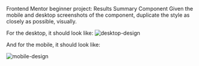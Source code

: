 Frontend Mentor beginner project: Results Summary Component
Given the mobile and desktop screenshots of the component, duplicate the style as closely as possible, visually.

For the desktop, it should look like:
![desktop-design](https://user-images.githubusercontent.com/35541470/224706748-4cdaeeb8-e2bc-4e8d-a5ae-29440c53f18a.jpg)

And for the mobile, it should look like:

![mobile-design](https://user-images.githubusercontent.com/35541470/224706867-da82dbb7-c7a8-4d6e-a617-4d47f5c2a45e.jpg)
